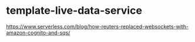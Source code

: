 # template-live-data-service

https://www.serverless.com/blog/how-reuters-replaced-websockets-with-amazon-cognito-and-sqs/
